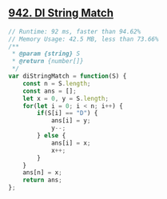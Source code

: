 ## [942. DI String Match](https://leetcode.com/problems/di-string-match/)
```javascript
// Runtime: 92 ms, faster than 94.62%
// Memory Usage: 42.5 MB, less than 73.66%
/**
 * @param {string} S
 * @return {number[]}
 */
var diStringMatch = function(S) {
    const n = S.length;
    const ans = [];
    let x = 0, y = S.length;
    for(let i = 0; i < n; i++) {
        if(S[i] == "D") {
            ans[i] = y;
            y--;
        } else {
            ans[i] = x;
            x++;
        }
    }
    ans[n] = x;
    return ans;
};
```
